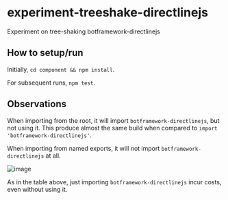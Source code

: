 # experiment-treeshake-directlinejs

Experiment on tree-shaking botframework-directlinejs

## How to setup/run

Initially, `cd component && npm install`.

For subsequent runs, `npm test`.

## Observations

When importing from the root, it will import `botframework-directlinejs`, but not using it. This produce almost the same build when compared to `import 'botframework-directlinejs'`.

When importing from named exports, it will not import `botframework-directlinejs` at all.

![image](https://user-images.githubusercontent.com/1622400/219450166-5935eea4-4646-4f41-bfc1-fe7522faf990.png)

As in the table above, just importing `botframework-directlinejs` incur costs, even without using it.
